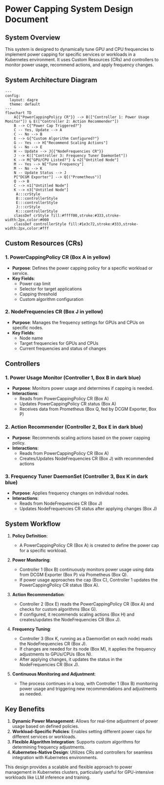 # Power Capping System Design Document

## System Overview

This system is designed to dynamically tune GPU and CPU frequencies to implement power capping for specific services or workloads in a Kubernetes environment. It uses Custom Resources (CRs) and controllers to monitor power usage, recommend actions, and apply frequency changes.

## System Architecture Diagram

```mermaid
---
config:
  layout: dagre
  theme: default
---
flowchart TD
    A{{"PowerCappingPolicy CR"}} --> B(["Controller 1: Power Usage Monitor"]) & E(["Controller 2: Action Recommender"])
    B --> C{"Power Cap Triggered?"}
    C -- Yes, Update --> A
    C -- No --> B
    E --> G{"Custom Algorithm Configured?"}
    G -- Yes --> H["Recommend Scaling Actions"]
    G -- No --> E
    H -- Update --> J{{"NodeFrequencies CR"}}
    J --> K(["Controller 3: Frequency Tuner DaemonSet"])
    K --> M{"GPU/CPU Listed?"} & n2["Untitled Node"]
    M -- Yes --> N["Tune Frequency"]
    M -- No --> K
    N -- Update Status --> J
    P["DCGM Exporter"] --> Q[("Prometheus")]
    Q --> B
    C --> n1["Untitled Node"]
    K --> n3["Untitled Node"]
     A:::crStyle
     B:::controllerStyle
     E:::controllerStyle
     J:::crStyle
     K:::controllerStyle
    classDef crStyle fill:#ffff00,stroke:#333,stroke-width:2px,color:#000
    classDef controllerStyle fill:#1e3c72,stroke:#333,stroke-width:2px,color:#fff
```

## Custom Resources (CRs)

### 1. PowerCappingPolicy CR (Box A in yellow)

- **Purpose**: Defines the power capping policy for a specific workload or service.
- **Key Fields**:
  - Power cap limit
  - Selector for target applications
  - Capping threshold
  - Custom algorithm configuration

### 2. NodeFrequencies CR (Box J in yellow)

- **Purpose**: Manages the frequency settings for GPUs and CPUs on specific nodes.
- **Key Fields**:
  - Node name
  - Target frequencies for GPUs and CPUs
  - Current frequencies and status of changes

## Controllers

### 1. Power Usage Monitor (Controller 1, Box B in dark blue)

- **Purpose**: Monitors power usage and determines if capping is needed.
- **Interactions**:
  - Reads from PowerCappingPolicy CR (Box A)
  - Updates PowerCappingPolicy CR status (Box A)
  - Receives data from Prometheus (Box Q, fed by DCGM Exporter, Box P)

### 2. Action Recommender (Controller 2, Box E in dark blue)

- **Purpose**: Recommends scaling actions based on the power capping policy.
- **Interactions**:
  - Reads from PowerCappingPolicy CR (Box A)
  - Creates/Updates NodeFrequencies CR (Box J) with recommended actions

### 3. Frequency Tuner DaemonSet (Controller 3, Box K in dark blue)

- **Purpose**: Applies frequency changes on individual nodes.
- **Interactions**:
  - Reads from NodeFrequencies CR (Box J)
  - Updates NodeFrequencies CR status after applying changes (Box J)

## System Workflow

1. **Policy Definition**: 
   - A PowerCappingPolicy CR (Box A) is created to define the power cap for a specific workload.

2. **Power Monitoring**:
   - Controller 1 (Box B) continuously monitors power usage using data from DCGM Exporter (Box P) via Prometheus (Box Q).
   - If power usage approaches the cap (Box C), Controller 1 updates the PowerCappingPolicy CR status (Box A).

3. **Action Recommendation**:
   - Controller 2 (Box E) reads the PowerCappingPolicy CR (Box A) and checks for custom algorithms (Box G).
   - If configured, it recommends scaling actions (Box H) and creates/updates the NodeFrequencies CR (Box J).

4. **Frequency Tuning**:
   - Controller 3 (Box K, running as a DaemonSet on each node) reads the NodeFrequencies CR (Box J).
   - If changes are needed for its node (Box M), it applies the frequency adjustments to GPUs/CPUs (Box N).
   - After applying changes, it updates the status in the NodeFrequencies CR (Box J).

5. **Continuous Monitoring and Adjustment**:
   - The process continues in a loop, with Controller 1 (Box B) monitoring power usage and triggering new recommendations and adjustments as needed.

## Key Benefits

1. **Dynamic Power Management**: Allows for real-time adjustment of power usage based on defined policies.
2. **Workload-Specific Policies**: Enables setting different power caps for different services or workloads.
3. **Flexible Algorithm Integration**: Supports custom algorithms for determining frequency adjustments.
4. **Kubernetes-Native Design**: Utilizes CRs and controllers for seamless integration with Kubernetes environments.

This design provides a scalable and flexible approach to power management in Kubernetes clusters, particularly useful for GPU-intensive workloads like LLM inference and training.
